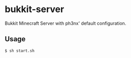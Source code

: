 bukkit-server
=============

Bukkit Minecraft Server with ph3nx' default configuration.

## Usage

```bash
$ sh start.sh
```
